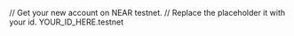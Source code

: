 // Get your new account on NEAR testnet. // Replace the placeholder it with your id. YOUR_ID_HERE.testnet
